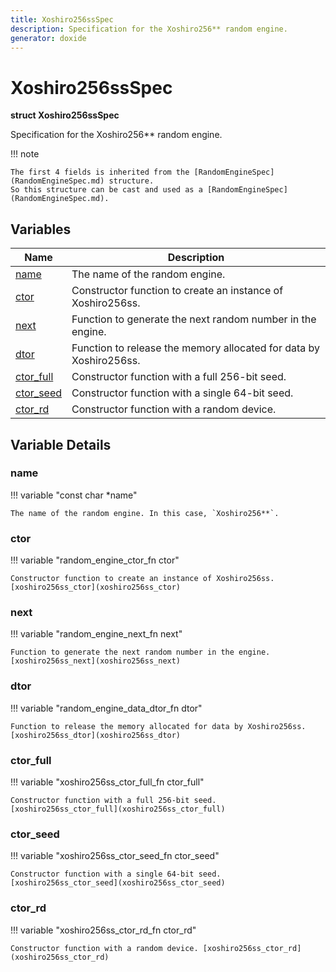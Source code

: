 ```yaml
---
title: Xoshiro256ssSpec
description: Specification for the Xoshiro256** random engine.
generator: doxide
---
```



# Xoshiro256ssSpec

**struct Xoshiro256ssSpec**


Specification for the Xoshiro256** random engine.


!!! note
    
    The first 4 fields is inherited from the [RandomEngineSpec](RandomEngineSpec.md) structure.
    So this structure can be cast and used as a [RandomEngineSpec](RandomEngineSpec.md).





## Variables

| Name | Description |
| ---- | ----------- |
| [name](#name) | The name of the random engine. |
| [ctor](#ctor) | Constructor function to create an instance of Xoshiro256ss. |
| [next](#next) | Function to generate the next random number in the engine. |
| [dtor](#dtor) | Function to release the memory allocated for data by Xoshiro256ss. |
| [ctor_full](#ctor_full) | Constructor function with a full 256-bit seed. |
| [ctor_seed](#ctor_seed) | Constructor function with a single 64-bit seed. |
| [ctor_rd](#ctor_rd) | Constructor function with a random device. |

## Variable Details

### name<a name="name"></a>

!!! variable "const char &#42;name"

    The name of the random engine. In this case, `Xoshiro256**`.
    

### ctor<a name="ctor"></a>

!!! variable "random_engine_ctor_fn ctor"

    Constructor function to create an instance of Xoshiro256ss. [xoshiro256ss_ctor](xoshiro256ss_ctor)
    

### next<a name="next"></a>

!!! variable "random_engine_next_fn next"

    Function to generate the next random number in the engine. [xoshiro256ss_next](xoshiro256ss_next)
    

### dtor<a name="dtor"></a>

!!! variable "random_engine_data_dtor_fn dtor"

    Function to release the memory allocated for data by Xoshiro256ss. [xoshiro256ss_dtor](xoshiro256ss_dtor)
    

### ctor_full<a name="ctor_full"></a>

!!! variable "xoshiro256ss_ctor_full_fn ctor_full"

    Constructor function with a full 256-bit seed. [xoshiro256ss_ctor_full](xoshiro256ss_ctor_full)
    

### ctor_seed<a name="ctor_seed"></a>

!!! variable "xoshiro256ss_ctor_seed_fn ctor_seed"

    Constructor function with a single 64-bit seed. [xoshiro256ss_ctor_seed](xoshiro256ss_ctor_seed)
    

### ctor_rd<a name="ctor_rd"></a>

!!! variable "xoshiro256ss_ctor_rd_fn ctor_rd"

    Constructor function with a random device. [xoshiro256ss_ctor_rd](xoshiro256ss_ctor_rd)
    

